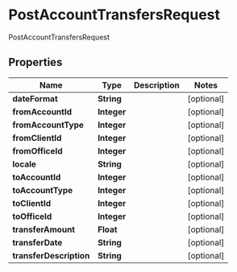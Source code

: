 

# PostAccountTransfersRequest

PostAccountTransfersRequest

## Properties

| Name | Type | Description | Notes |
|------------ | ------------- | ------------- | -------------|
|**dateFormat** | **String** |  |  [optional] |
|**fromAccountId** | **Integer** |  |  [optional] |
|**fromAccountType** | **Integer** |  |  [optional] |
|**fromClientId** | **Integer** |  |  [optional] |
|**fromOfficeId** | **Integer** |  |  [optional] |
|**locale** | **String** |  |  [optional] |
|**toAccountId** | **Integer** |  |  [optional] |
|**toAccountType** | **Integer** |  |  [optional] |
|**toClientId** | **Integer** |  |  [optional] |
|**toOfficeId** | **Integer** |  |  [optional] |
|**transferAmount** | **Float** |  |  [optional] |
|**transferDate** | **String** |  |  [optional] |
|**transferDescription** | **String** |  |  [optional] |



